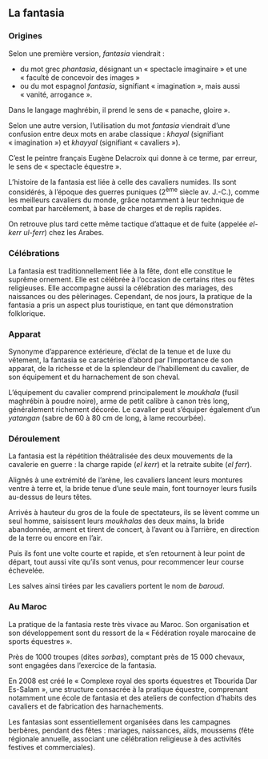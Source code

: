 La fantasia
-----------

### Origines

Selon une première version, *fantasia* viendrait :

* du mot grec *phantasia*, désignant un « spectacle imaginaire » et une « faculté de concevoir des images »
* ou du mot espagnol *fantasía*, signifiant « imagination », mais aussi « vanité, arrogance ».

Dans le langage maghrébin, il prend le sens de « panache, gloire ».

Selon une autre version, l’utilisation du mot *fantasia* viendrait d’une confusion entre deux mots en arabe classique : *khayal* (signifiant « imagination ») et *khayyal* (signifiant « cavaliers »).

C’est le peintre français Eugène Delacroix qui donne à ce terme, par erreur, le sens de « spectacle équestre ».

L’histoire de la fantasia est liée à celle des cavaliers numides.
Ils sont considérés, à l’époque des guerres puniques (2<sup>ème</sup> siècle av. J.-C.), comme les meilleurs cavaliers du monde, grâce notamment à leur technique de combat par harcèlement, à base de charges et de replis rapides.

On retrouve plus tard cette même tactique d’attaque et de fuite (appelée *el-kerr ul-ferr*) chez les Arabes.

### Célébrations

La fantasia est traditionnellement liée à la fête, dont elle constitue le suprême ornement.
Elle est célébrée à l’occasion de certains rites ou fêtes religieuses.
Elle accompagne aussi la célébration des mariages, des naissances ou des pèlerinages.
Cependant, de nos jours, la pratique de la fantasia a pris un aspect plus touristique, en tant que démonstration folklorique.

### Apparat

Synonyme d’apparence extérieure, d’éclat de la tenue et de luxe du vêtement, la fantasia se caractérise d’abord par l’importance de son apparat, de la richesse et de la splendeur de l’habillement du cavalier, de son équipement et du harnachement de son cheval.

L’équipement du cavalier comprend principalement le *moukhala* (fusil maghrébin à poudre noire), arme de petit calibre à canon très long, généralement richement décorée.
Le cavalier peut s’équiper également d’un *yatangan* (sabre de 60 à 80 cm de long, à lame recourbée).

### Déroulement

La fantasia est la répétition théâtralisée des deux mouvements de la cavalerie en guerre : la charge rapide (*el kerr*) et la retraite subite (*el ferr*).

Alignés à une extrémité de l’arène, les cavaliers lancent leurs montures ventre à terre et, la bride tenue d’une seule main, font tournoyer leurs fusils au-dessus de leurs têtes.

Arrivés à hauteur du gros de la foule de spectateurs, ils se lèvent comme un seul homme, saisissent leurs *moukhalas* des deux mains, la bride abandonnée, arment et tirent de concert, à l’avant ou à l’arrière, en direction de la terre ou encore en l’air.

Puis ils font une volte courte et rapide, et s’en retournent à leur point de départ, tout aussi vite qu’ils sont venus, pour recommencer leur course échevelée.

Les salves ainsi tirées par les cavaliers portent le nom de *baroud*.

### Au Maroc

La pratique de la fantasia reste très vivace au Maroc.
Son organisation et son développement sont du ressort de la « Fédération royale marocaine de sports équestres ».

Près de 1000 troupes (dites *sorbas*), comptant près de 15 000 chevaux, sont engagées dans l’exercice de la fantasia.

En 2008 est créé le « Complexe royal des sports équestres et Tbourida Dar Es-Salam », une structure consacrée à la pratique équestre, comprenant notamment une école de fantasia et des ateliers de confection d’habits des cavaliers et de fabrication des harnachements.

Les fantasias sont essentiellement organisées dans les campagnes berbères, pendant des fêtes : mariages, naissances, aïds, moussems (fête régionale annuelle, associant une célébration religieuse à des activités festives et commerciales).
